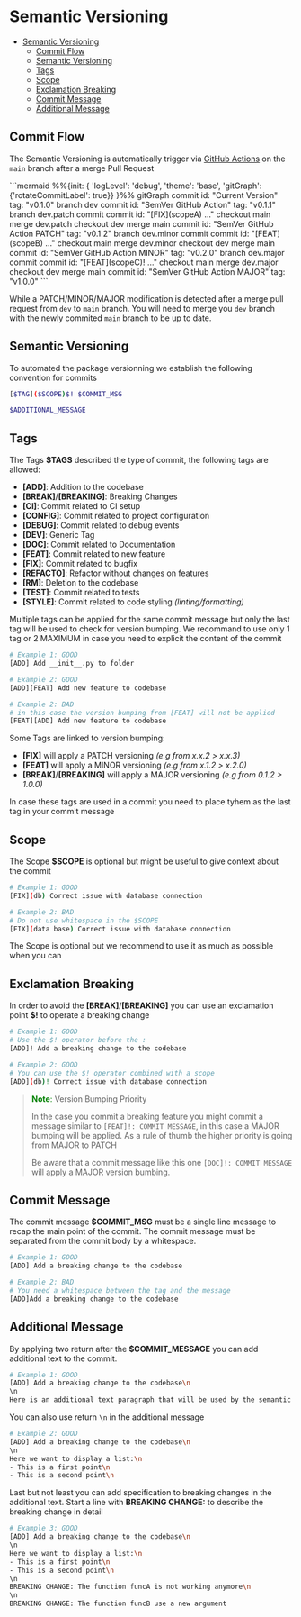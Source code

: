 # Semantic Versioning

- [Semantic Versioning](#semantic-versioning)
  - [Commit Flow](#commit-flow)
  - [Semantic Versioning](#semantic-versioning-1)
  - [Tags](#tags)
  - [Scope](#scope)
  - [Exclamation Breaking](#exclamation-breaking)
  - [Commit Message](#commit-message)
  - [Additional Message](#additional-message)

## Commit Flow

The Semantic Versioning is automatically trigger via [GitHub Actions](https://github.com/ocarinow/fastjwt/blob/main/.github/workflows/python-release.yaml) on the `main` branch after a merge Pull Request


<div style="width:100%;overflow-y:hidden;">
```mermaid
%%{init: { 'logLevel': 'debug', 'theme': 'base', 'gitGraph': {'rotateCommitLabel': true}} }%%
gitGraph
    commit id: "Current Version" tag: "v0.1.0"
    branch dev
    commit id: "SemVer GitHub Action" tag: "v0.1.1"
    branch dev.patch
    commit
    commit id: "[FIX](scopeA) ..."
    checkout main
    merge dev.patch
    checkout dev
    merge main
    commit id: "SemVer GitHub Action PATCH" tag: "v0.1.2"
    branch dev.minor
    commit
    commit id: "[FEAT](scopeB) ..."
    checkout main
    merge dev.minor
    checkout dev
    merge main
    commit id: "SemVer GitHub Action MINOR" tag: "v0.2.0"
    branch dev.major
    commit
    commit id: "[FEAT](scopeC)! ..."
    checkout main
    merge dev.major
    checkout dev
    merge main
    commit id: "SemVer GitHub Action MAJOR" tag: "v1.0.0"
```
</div>

While a PATCH/MINOR/MAJOR modification is detected after a merge pull request from `dev` to `main` branch. You will need to merge you `dev` branch with the newly commited `main` branch to be up to date.

## Semantic Versioning

To automated the package versionning we establish the following convention for commits

```bash
[$TAG]($SCOPE)$! $COMMIT_MSG

$ADDITIONAL_MESSAGE
```

## Tags

The Tags **$TAGS** described the type of commit, the following tags are allowed:

- **[ADD]**: Addition to the codebase
- **[BREAK]**/**[BREAKING]**: Breaking Changes
- **[CI]**: Commit related to CI setup
- **[CONFIG]**: Commit related to project configuration
- **[DEBUG]**: Commit related to debug events
- **[DEV]**: Generic Tag
- **[DOC]**: Commit related to Documentation
- **[FEAT]**: Commit related to new feature
- **[FIX]**: Commit related to bugfix
- **[REFACTO]**: Refactor without changes on features
- **[RM]**: Deletion to the codebase
- **[TEST]**: Commit related to tests
- **[STYLE]**: Commit related to code styling *(linting/formatting)*

Multiple tags can be applied for the same commit message but only the last tag will be used to check for version bumping. We recommand to use only 1 tag or 2 MAXIMUM in case you need to explicit the content of the commit

```bash
# Example 1: GOOD
[ADD] Add __init__.py to folder

# Example 2: GOOD
[ADD][FEAT] Add new feature to codebase 

# Example 2: BAD
# in this case the version bumping from [FEAT] will not be applied
[FEAT][ADD] Add new feature to codebase 
```

Some Tags are linked to version bumping:

- **[FIX]** will apply a PATCH versioning *(e.g from x.x.2 > x.x.3)*
- **[FEAT]** will apply a MINOR versioning *(e.g from x.1.2 > x.2.0)*
- **[BREAK]**/**[BREAKING]** will apply a MAJOR versioning *(e.g from 0.1.2 > 1.0.0)*

In case these tags are used in a commit you need to place tyhem as the last tag in your commit message

## Scope

The Scope **$SCOPE** is optional but might be useful to give context about the commit

```bash
# Example 1: GOOD
[FIX](db) Correct issue with database connection

# Example 2: BAD
# Do not use whitespace in the $SCOPE
[FIX](data base) Correct issue with database connection
```

The Scope is optional but we recommend to use it as much as possible when you can

## Exclamation Breaking

In order to avoid the **[BREAK]**/**[BREAKING]** you can use an exclamation point **$!** to operate a breaking change

```bash
# Example 1: GOOD
# Use the $! operator before the :
[ADD]! Add a breaking change to the codebase

# Example 2: GOOD
# You can use the $! operator combined with a scope 
[ADD](db)! Correct issue with database connection
```

> <span style="color:green">**Note**:</span> Version Bumping Priority
>
> In the case you commit a breaking feature you might commit a message similar to `[FEAT]!: COMMIT MESSAGE`, in this case a MAJOR bumping will be applied.
> As a rule of thumb the higher priority is going from MAJOR to PATCH
>
> Be aware that a commit message like this one `[DOC]!: COMMIT MESSAGE` will apply a MAJOR version bumbing.

## Commit Message

The commit message **$COMMIT_MSG** must be a single line message to recap the main point of the commit. The commit message must be separated from the commit body by a whitespace.

```bash
# Example 1: GOOD
[ADD] Add a breaking change to the codebase

# Example 2: BAD
# You need a whitespace between the tag and the message
[ADD]Add a breaking change to the codebase
```

## Additional Message

By applying two return after the **$COMMIT_MESSAGE** you can add additional text to the commit.

```bash
# Example 1: GOOD
[ADD] Add a breaking change to the codebase\n
\n
Here is an additional text paragraph that will be used by the semantic versioning and applied to change log
```

You can also use return `\n` in the additional message

```bash
# Example 2: GOOD
[ADD] Add a breaking change to the codebase\n
\n
Here we want to display a list:\n
- This is a first point\n
- This is a second point\n
```

Last but not least you can add specification to breaking changes in the additional text. Start a line with **BREAKING CHANGE:** to describe the breaking change in detail

```bash
# Example 3: GOOD
[ADD] Add a breaking change to the codebase\n
\n
Here we want to display a list:\n
- This is a first point\n
- This is a second point\n
\n
BREAKING CHANGE: The function funcA is not working anymore\n
\n
BREAKING CHANGE: The function funcB use a new argument
```
